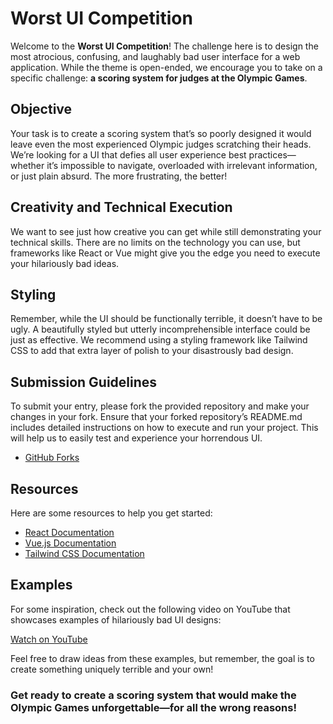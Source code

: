 # Worst UI Competition

Welcome to the **Worst UI Competition**! The challenge here is to design the most atrocious, confusing, and laughably bad user interface for a web application. While the theme is open-ended, we encourage you to take on a specific challenge: **a scoring system for judges at the Olympic Games**.

## Objective

Your task is to create a scoring system that’s so poorly designed it would leave even the most experienced Olympic judges scratching their heads. We’re looking for a UI that defies all user experience best practices—whether it’s impossible to navigate, overloaded with irrelevant information, or just plain absurd. The more frustrating, the better!

## Creativity and Technical Execution

We want to see just how creative you can get while still demonstrating your technical skills. There are no limits on the technology you can use, but frameworks like React or Vue might give you the edge you need to execute your hilariously bad ideas.

## Styling

Remember, while the UI should be functionally terrible, it doesn’t have to be ugly. A beautifully styled but utterly incomprehensible interface could be just as effective. We recommend using a styling framework like Tailwind CSS to add that extra layer of polish to your disastrously bad design.

## Submission Guidelines

To submit your entry, please fork the provided repository and make your changes in your fork. Ensure that your forked repository’s README.md includes detailed instructions on how to execute and run your project. This will help us to easily test and experience your horrendous UI.

- [GitHub Forks](https://docs.github.com/en/pull-requests/collaborating-with-pull-requests/working-with-forks)


## Resources

Here are some resources to help you get started:

- [React Documentation](https://react.dev/)
- [Vue.js Documentation](https://vuejs.org/)
- [Tailwind CSS Documentation](https://tailwindcss.com/)

## Examples

For some inspiration, check out the following video on YouTube that showcases examples of hilariously bad UI designs:

[Watch on YouTube](https://www.youtube.com/watch?v=dAAj1_lfvZA)

Feel free to draw ideas from these examples, but remember, the goal is to create something uniquely terrible and your own!

### Get ready to create a scoring system that would make the Olympic Games unforgettable—for all the wrong reasons!
